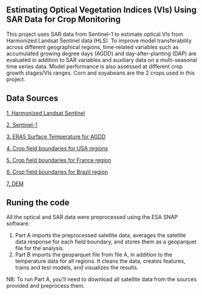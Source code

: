 ## Estimating Optical Vegetation Indices (VIs) Using SAR Data for Crop Monitoring
This project uses SAR data from Sentinel-1 to estimate optical VIs from Harmonized Landsat Sentinel data (HLS). To improve model transferability across different geographical regions, time-related variables such as accumulated growing degree days (AGDD) and day-after-planting (DAP) are evaluated in addition to SAR variables and auxiliary data on a multi-seasonal time series data. Model performance is also assessed at different crop growth stages/VIs ranges. Corn and soyabeans are the 2 crops used in this project.

## Data Sources
[1. Harmonized Landsat Sentinel](https://search.earthdata.nasa.gov/search?q=hls)

[2. Sentinel-1](https://browser.dataspace.copernicus.eu/?zoom=13&lat=42.41262&lng=-85.39295&themeId=DEFAULT-THEME&visualizationUrl=U2FsdGVkX1%2FXhJJpN%2BOYbLs1%2Fznr5%2B192Z8L4Hq%2FxzRIS%2BSvycfw3t%2BmhJ4FFr%2BVEW4JNndTncyIoqx67O8XKysI05tWWdQKVxiXWDKInAhwniZv%2B0%2FFaiRkYyi1UmO%2F&datasetId=S2_L2A_CDAS&fromTime=2022-04-30T00%3A00%3A00.000Z&toTime=2022-04-30T23%3A59%3A59.999Z&layerId=1_TRUE_COLOR)

[3. ERA5 Surface Temperature for AGDD](https://cds.climate.copernicus.eu/datasets/reanalysis-era5-land?tab=download)

[4. Crop field boundaries for USA regions](https://www.nass.usda.gov/Research_and_Science/Crop-Sequence-Boundaries/index.php)

[5. Crop field boundaries for France region](https://geoservices.ign.fr/rpg)

[6. Crop field boundaries for Brazil region](https://ieee-dataport.org/open-access/campo-verde-database)

[7. DEM](https://www.usgs.gov/centers/eros/science/usgs-eros-archive-digital-elevation-shuttle-radar-topography-mission-srtm-1)

## Runing the code
All the optical and SAR data were preprocessed using the ESA SNAP software.
1. Part A imports the preprocessed satellite data, averages the satellite data response for each field boundary, and stores them as a geoparquet file for the analysis.
2. Part B imports the geoparquet file from file A, in addition to the temperature data for all regions. It cleans the data, creates features, trains and test models, and visualizes the results.
   
NB: To run Part A, you'll need to download all satellite data from the sources provided and preprocess them. 

